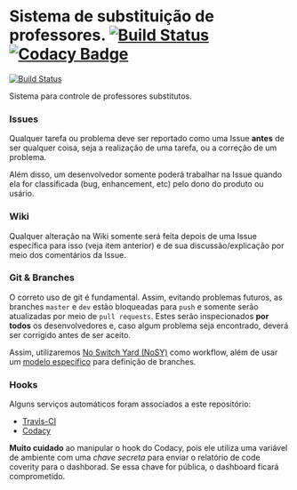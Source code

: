# Sistema de substituição de professores. [![Build Status](https://travis-ci.org/Prof-Calebe/substituicao.svg?branch=master)](https://travis-ci.org/Prof-Calebe/substituicao) [![Codacy Badge](https://api.codacy.com/project/badge/Grade/5baebcd1bb1b4dfb9016a7fd1e5b5200)](https://www.codacy.com/app/calebepb/substituicao?utm_source=github.com&amp;utm_medium=referral&amp;utm_content=Prof-Calebe/substituicao&amp;utm_campaign=Badge_Grade)
[![Build Status](https://travis-ci.org/Prof-Calebe/substituicao.svg?branch=master)](https://travis-ci.org/Prof-Calebe/substituicao)

Sistema para controle de professores substitutos.

### Issues

Qualquer tarefa ou problema deve ser reportado como uma Issue **antes** de ser qualquer coisa, seja a realização de uma tarefa, ou a correção de um problema.

Além disso, um desenvolvedor somente poderá trabalhar na Issue quando ela for classificada (bug, enhancement, etc) pelo dono do produto ou usário.

### Wiki

Qualquer alteração na Wiki somente será feita depois de uma Issue específica para isso (veja item anterior) e de sua discussão/explicação por meio dos comentários da Issue.

### Git & Branches

O correto uso de git é fundamental. Assim, evitando problemas futuros, as branches `master` e `dev` estão bloqueadas para `push` e somente serão atualizadas por meio de `pull requests`. Estes serão inspecionados **por todos** os desenvolvedores e, caso algum problema seja encontrado, deverá ser corrigido antes de ser aceito.

Assim, utilizaremos [No Switch Yard (NoSY)](http://geant.cern.ch/content/suggested-work-flow-distributed-projects-nosy) como workflow, além de usar um [modelo específico](http://nvie.com/posts/a-successful-git-branching-model/) para definição de branches.

### Hooks

Alguns serviços automáticos foram associados a este repositório:
- [Travis-CI](https://travis-ci.org/Prof-Calebe/substituicao)
- [Codacy](https://www.codacy.com/app/calebepb/substituicao/dashboard)

**Muito cuidado** ao manipular o hook do Codacy, pois ele utiliza uma variável de ambiente com uma _chave secreta_ para enviar o relatório de code coverity para o dashborad. Se essa chave for pública, o dashboard ficará comprometido.

